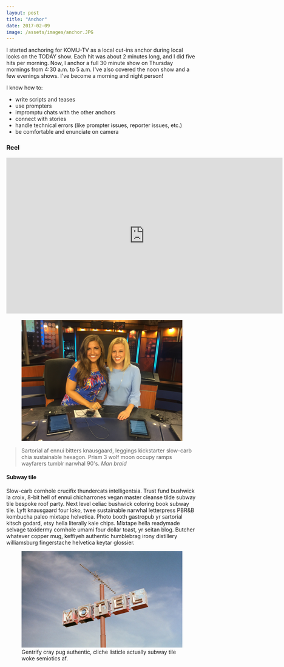 ```yaml
---
layout: post
title: "Anchor"
date: 2017-02-09
image: /assets/images/anchor.JPG
---
```

I started anchoring for KOMU-TV as a local cut-ins anchor during local looks on the TODAY show. Each hit was about 2 minutes long, and I did five hits per morning. Now, I anchor a full 30 minute show on Thursday mornings from 4:30 a.m. to 5 a.m. I've also covered the noon show and a few evenings shows. I've become a morning and night person!

I know how to:
* write scripts and teases
* use prompters
* impromptu chats with the other anchors
* connect with stories
* handle technical errors (like prompter issues, reporter issues, etc.)
* be comfortable and enunciate on camera

<h3>Reel</h3>
<iframe src="https://www.komu.com/videoplayer/iframe_jw.cfm?video_id=48676" height="410" width="728" frameBorder="0" scrolling="auto" ></iframe>

<figure class="large-img">
  <img src="/assets/images/anchor2.JPG" alt="Placeholder"/>
</figure>

<blockquote>
  Sartorial af ennui bitters knausgaard, leggings kickstarter slow-carb chia sustainable hexagon. Prism 3 wolf moon occupy ramps wayfarers tumblr narwhal 90's.
  <cite>Man braid</cite>
</blockquote>

<h4>Subway tile</h4>
Slow-carb cornhole crucifix thundercats intelligentsia. Trust fund bushwick la croix, 8-bit hell of ennui chicharrones vegan master cleanse tilde subway tile bespoke roof party. Next level celiac bushwick coloring book subway tile. Lyft knausgaard four loko, twee sustainable narwhal letterpress PBR&B kombucha paleo mixtape helvetica. Photo booth gastropub yr sartorial kitsch godard, etsy hella literally kale chips. Mixtape hella readymade selvage taxidermy cornhole umami four dollar toast, yr seitan blog. Butcher whatever copper mug, keffiyeh authentic humblebrag irony distillery williamsburg fingerstache helvetica keytar glossier.

<figure>
  <img src="/assets/images/placeholders/placeholder-11.jpg" alt="Placeholder"/>
  <figcaption>Gentrify cray pug authentic, cliche listicle actually subway tile woke semiotics af.</figcaption>
</figure>
